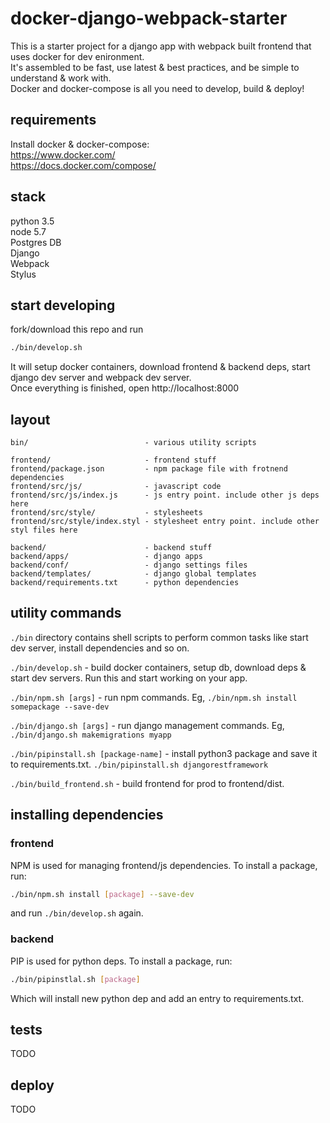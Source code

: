 # docker-django-webpack-starter

This is a starter project for a django app with webpack built frontend that uses docker for dev enironment.  
It's assembled to be fast, use latest & best practices, and be simple to understand & work with.  
Docker and docker-compose is all you need to develop, build & deploy!

## requirements
Install docker & docker-compose:  
https://www.docker.com/  
https://docs.docker.com/compose/


## stack
python 3.5  
node 5.7  
Postgres DB  
Django  
Webpack  
Stylus  

## start developing
fork/download this repo and run
```sh
./bin/develop.sh
```
It will setup docker containers, download frontend & backend deps, start django dev server and webpack dev server.  
Once everything is finished, open http://localhost:8000

## layout

```
bin/                          - various utility scripts

frontend/                     - frontend stuff
frontend/package.json         - npm package file with frotnend dependencies
frontend/src/js/              - javascript code
frontend/src/js/index.js      - js entry point. include other js deps here
frontend/src/style/           - stylesheets       
frontend/src/style/index.styl - stylesheet entry point. include other styl files here

backend/                      - backend stuff
backend/apps/                 - django apps
backend/conf/                 - django settings files
backend/templates/            - django global templates
backend/requirements.txt      - python dependencies
```

## utility commands
`./bin` directory contains shell scripts to perform common tasks like start dev server, install dependencies and so on.

`./bin/develop.sh` - build docker containers, setup db, download deps & start dev servers. Run this and start working on your app.

`./bin/npm.sh [args]` - run npm commands. Eg, `./bin/npm.sh install somepackage --save-dev`

`./bin/django.sh [args]` - run django management commands. Eg, `./bin/django.sh makemigrations myapp`

`./bin/pipinstall.sh [package-name]` - install python3 package and save it to requirements.txt. `./bin/pipinstall.sh djangorestframework`

`./bin/build_frontend.sh`  - build frontend for prod to frontend/dist. 

## installing dependencies

### frontend
NPM is used for managing frontend/js dependencies. To install a package, run:  
```sh
./bin/npm.sh install [package] --save-dev
```
and run `./bin/develop.sh` again.

### backend
PIP is used for python deps. To install a package, run:  
```sh
./bin/pipinstlal.sh [package]
```
Which will install new python dep and add an entry to requirements.txt.

## tests

TODO

## deploy

TODO